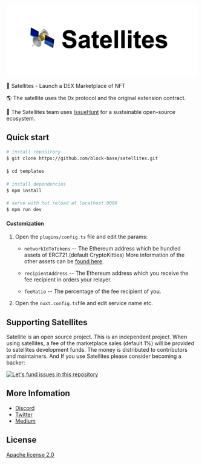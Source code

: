 
![Satellites screenshot](./resources/repository/top.png)

:tada: Satellites - Launch a DEX Marketplace of NFT

:earth_americas: The satellite uses the 0x protocol and the original extension contract.

:mega: The Satellites team uses [IssueHunt](https://issuehunt.io/) for a sustainable open-source ecosystem.

## Quick start

``` bash
# install repository
$ git clone https://github.com/block-base/satellites.git

$ cd templates

# install dependencies
$ npm install

# serve with hot reload at localhost:8080
$ npm run dev
```

#### Customization
1. Open the `plugins/config.ts` file and edit the params:

    - `networkIdToTokens` -- The Ethereum address which be hundled assets of ERC721.(default CryptoKitties) More information of the other assets can be [found here](https://github.com/block-base/satellites/wiki/ERC721-Asset-List).

    - `recipientAddress` -- The Ethereum address which you receive the fee recipient in orders your relayer.

    - `feeRatio` -- The percentage of the fee recipient of you.

2. Open the `nuxt.config.ts`file and edit service name etc.

## Supporting Satellites
Satellite is an open source project. This is an independent project.
When using satellites, a fee of the marketplace sales (default 1%) will be provided to satellites development funds.
The money is distributed to contributors and maintainers. And If you use Satellites please consider becoming a backer:

[![Let's fund issues in this repository](https://issuehunt.io/static/embed/issuehunt-button-v1.svg)](https://issuehunt.io/r/block-base/satellites)

## More Infomation
- [Discord](https://discord.gg/tdTegPC)
- [Twitter](https://twitter.com/satellites_js)
- [Medium](https://medium.com/blockbase)

## License
[Apache license 2.0](./LICENSE)